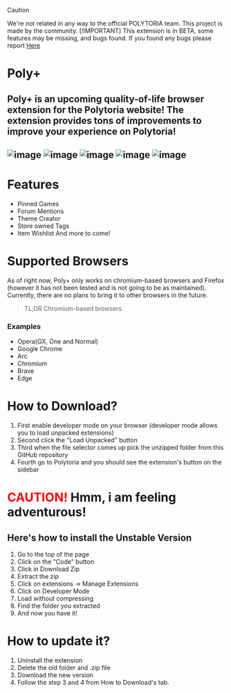 > [!CAUTION]
> We're not related in any way to the official POLYTORIA team. This project is made by the community.
> [!IMPORTANT]
> This extension is in BETA, some features may be missing, and bugs found. If you found any bugs please report [Here](https://github.com/IndexingGitHub/PolyPlus/issues)

# Poly+
Poly+ is an upcoming quality-of-life browser extension for the Polytoria website! The extension provides tons of improvements to improve your experience on Polytoria!
---

![image](https://img.shields.io/badge/Google_chrome-4285F4?style=for-the-badge&logo=Google-chrome&logoColor=white)
![image](https://img.shields.io/badge/Opera-FF1B2D?style=for-the-badge&logo=Opera&logoColor=white)
![image](https://img.shields.io/badge/Microsoft_Edge-0078D7?style=for-the-badge&logo=Microsoft-edge&logoColor=white)
![image](https://img.shields.io/badge/Vivaldi-EF3939?style=for-the-badge&logo=Vivaldi&logoColor=white)
![image](https://img.shields.io/badge/Brave-FF1B2D?style=for-the-badge&logo=Brave&logoColor=white)
---
# Features

- Pinned Games
- Forum Mentions
- Theme Creator
- Store owned Tags
- Item Wishlist
  And more to come!

# Supported Browsers
As of right now, Poly+ only works on chromium-based browsers and Firefox (however it has not been tested and is not going to be as maintained). Currently, there are no plans to bring it to other browsers in the future.
> TL;DR Chromium-based browsers
### Examples
- Opera(GX, One and Normal)
- Google Chrome
- Arc
- Chromium
- Brave
- Edge

# How to Download?
1. First enable developer mode on your browser (developer mode allows you to load unpacked extensions)
2. Second click the "Load Unpacked" button
3. Third when the file selector comes up pick the unzipped folder from this GitHub repository
4. Fourth go to Polytoria and you should see the extension's button on the sidebar

# <span style="color:red">CAUTION!</span> Hmm, i am feeling adventurous!
## Here's how to install the Unstable Version
1. Go to the top of the page
2. Click on the "Code" button
3. Click in Download Zip
4. Extract the zip
5. Click on extensions -> Manage Extensions
6. Click on Developer Mode
7. Load without compressing
8. Find the folder you extracted
9. And now you have it!

# How to update it?
1. Uninstall the extension
2. Delete the old folder and .zip file
3. Download the new version
4. Follow the step 3 and 4 from How to Download's tab.
